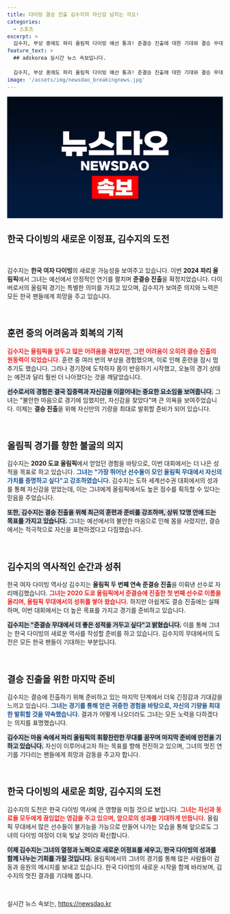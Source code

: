 ```yaml
---
title: 다이빙 결승 진출 김수지의 자신감 넘치는 각오!
categories:
  - 스포츠
excerpt: >
  김수지, 부상 중에도 파리 올림픽 다이빙 예선 통과! 준결승 진출에 대한 기대와 결승 무대 도전의 열망을 드러낸 그녀가 한국 여자 다이빙 역사에 새 이정표를 세울 수 있을지 주목된다.
feature_text: >
  ## adskorea 실시간 뉴스 속보입니다.

  김수지, 부상 중에도 파리 올림픽 다이빙 예선 통과! 준결승 진출에 대한 기대와 결승 무대 도전의 열망을 드러낸 그녀가 한국 여자 다이빙 역사에 새 이정표를 세울 수 있을지 주목된다.
image: '/assets/img/newsdao_breakingnews.jpg'
---
```


<p><img src="/assets/img/newsdao_breakingnews.jpg" alt="adskorea 속보" /></p>

<h2 data-ke-size="size26">한국 다이빙의 새로운 이정표, 김수지의 도전</h2>

<p data-ke-size="size16">&nbsp;</p> 

<p>김수지는 <strong>한국 여자 다이빙</strong>의 새로운 가능성을 보여주고 있습니다. 이번 <strong>2024 파리 올림픽</strong>에서 그녀는 예선에서 안정적인 연기를 펼치며 <strong>준결승 진출</strong>을 확정지었습니다. 다이버로서의 올림픽 경기는 특별한 의미를 가지고 있으며, 김수지가 보여준 의지와 노력은 모든 한국 팬들에게 희망을 주고 있습니다.</p>

<p data-ke-size="size16">&nbsp;</p>

<h2 data-ke-size="size26">훈련 중의 어려움과 회복의 기적</h2>

<p><b><span style="color: #ee2323;">김수지는 올림픽을 앞두고 많은 어려움을 겪었지만, 그런 어려움이 오히려 결승 진출의 원동력이 되었습니다.</span></b> 훈련 중 여러 번의 부상을 경험했으며, 이로 인해 훈련을 잠시 멈추기도 했습니다. 그러나 경기장에 도착하자 몸이 반응하기 시작했고, 오늘의 경기 상태는 예전과 달리 훨씬 더 나아졌다는 것을 깨달았습니다. </p>

<p><b><span style="background-color: #21538527;">선수로서의 경험은 결국 집중력과 자신감을 이끌어내는 중요한 요소임을 보여줍니다.</span></b> 그녀는 "불안한 마음으로 경기에 임했지만, 자신감을 찾았다"며 큰 의욕을 보여주었습니다. 이제는 <strong>결승 진출</strong>을 위해 자신만의 기량을 최대로 발휘할 준비가 되어 있습니다.</p>

<p data-ke-size="size16">&nbsp;</p>

<h2 data-ke-size="size26">올림픽 경기를 향한 불굴의 의지</h2>

<p>김수지는 <strong>2020 도쿄 올림픽</strong>에서 얻었던 경험을 바탕으로, 이번 대회에서는 더 나은 성적을 목표로 하고 있습니다. <b><span style="color: #1a5490;">그녀는 "가장 뛰어난 선수들이 모인 올림픽 무대에서 자신의 가치를 증명하고 싶다"고 강조하였습니다.</span></b> 김수지는 도하 세계선수권 대회에서의 성과를 통해 자신감을 얻었는데, 이는 그녀에게 올림픽에서도 높은 점수를 획득할 수 있다는 믿음을 주었습니다.</p>

<p><b><span style="background-color: #21538527;">또한, 김수지는 결승 진출을 위해 최근의 훈련과 준비를 강조하며, 상위 12명 안에 드는 목표를 가지고 있습니다.</span></b> 그녀는 예선에서의 불안한 마음으로 인해 몸을 사렸지만, 결승에서는 적극적으로 자신을 표현하겠다고 다짐했습니다.</p>

<p data-ke-size="size16">&nbsp;</p>

<h2 data-ke-size="size26">김수지의 역사적인 순간과 성취</h2>

<p>한국 여자 다이빙 역사상 김수지는 <strong>올림픽 두 번째 연속 준결승 진출</strong>을 이뤄낸 선수로 자리매김했습니다. <b><span style="color: #ee2323;">그녀는 2020 도쿄 올림픽에서 준결승에 진출한 첫 번째 선수로 이름을 올리며, 올림픽 무대에서의 성취를 쌓아 왔습니다.</span></b> 하지만 아쉽게도 결승 진출에는 실패하며, 이번 대회에서는 더 높은 목표를 가지고 경기를 준비하고 있습니다.</p>

<p><b><span style="background-color: #21538527;">김수지는 "준결승 무대에서 더 좋은 성적을 거두고 싶다"고 밝혔습니다.</span></b> 이를 통해 그녀는 한국 다이빙의 새로운 역사를 작성할 준비를 하고 있습니다. 김수지의 무대에서의 도전은 모든 한국 팬들이 기대하는 부분입니다.</p>

<p data-ke-size="size16">&nbsp;</p>

<h2 data-ke-size="size26">결승 진출을 위한 마지막 준비</h2>

<p>김수지는 결승에 진출하기 위해 준비하고 있는 마지막 단계에서 더욱 긴장감과 기대감을 느끼고 있습니다. <b><span style="color: #1a5490;">그녀는 경기를 통해 얻은 귀중한 경험을 바탕으로, 자신의 기량을 최대한 발휘할 것을 약속했습니다.</span></b> 결과가 어떻게 나오더라도 그녀는 모든 노력을 다하겠다는 의지를 표명했습니다.</p>

<p><b><span style="background-color: #21538527;">김수지는 마음 속에서 파리 올림픽의 휘황찬란한 무대를 꿈꾸며 마지막 준비에 만전을 기하고 있습니다.</span></b> 자신이 이루어내고자 하는 목표를 향해 전진하고 있으며, 그녀의 멋진 연기를 기다리는 팬들에게 희망과 감동을 주고자 합니다.</p>

<p data-ke-size="size16">&nbsp;</p>

<h2 data-ke-size="size26">한국 다이빙의 새로운 희망, 김수지의 도전</h2>

<p>김수지의 도전은 한국 다이빙 역사에 큰 영향을 미칠 것으로 보입니다. <b><span style="color: #ee2323;">그녀는 자신과 동료들 모두에게 끊임없는 영감을 주고 있으며, 앞으로의 성과를 기대하게 만듭니다.</span></b> 올림픽 무대에서 많은 선수들이 불가능을 가능으로 만들어 나가는 모습을 통해 앞으로도 그녀의 다이빙 여정이 더욱 빛날 것이라 확신합니다.</p>

<p><b><span style="background-color: #21538527;">이제 김수지는 그녀의 열정과 노력으로 새로운 이정표를 세우고, 한국 다이빙의 성과를 함께 나누는 기회를 가질 것입니다.</span></b> 올림픽에서의 그녀의 경기를 통해 많은 사람들이 감동과 응원의 메시지를 보내고 있습니다. 한국 다이빙의 새로운 시작을 함께 바라보며, 김수지의 멋진 결과를 기대해 봅니다.</p>

<p data-ke-size="size16">&nbsp;</p>
실시간 뉴스 속보는, <a href="https://newsdao.kr" rel="dofollow">https://newsdao.kr</a>


